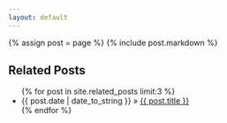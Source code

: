 ```yaml
---
layout: default
---
```


{% assign post = page %}
{% include post.markdown %}

<div id="related">
  <h2>Related Posts</h2>
  <ul class="posts">
    {% for post in site.related_posts limit:3 %}
      <li><span>{{ post.date | date_to_string }}</span> &raquo; <a href="{{ post.url }}">{{ post.title }}</a></li>
    {% endfor %}
  </ul>
</div>
